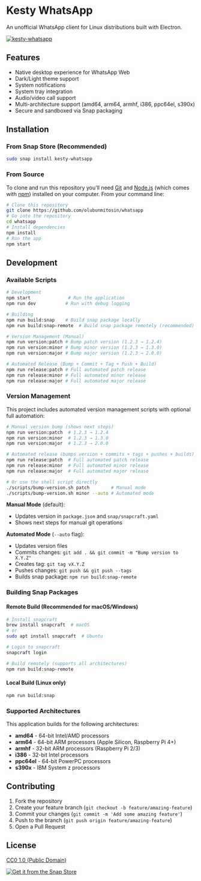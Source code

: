 # Kesty WhatsApp

An unofficial WhatsApp client for Linux distributions built with Electron.

[![kesty-whatsapp](https://snapcraft.io//kesty-whatsapp/badge.svg)](https://snapcraft.io/kesty-whatsapp)

## Features

- Native desktop experience for WhatsApp Web
- Dark/Light theme support
- System notifications
- System tray integration
- Audio/video call support
- Multi-architecture support (amd64, arm64, armhf, i386, ppc64el, s390x)
- Secure and sandboxed via Snap packaging

## Installation

### From Snap Store (Recommended)
```bash
sudo snap install kesty-whatsapp
```

### From Source
To clone and run this repository you'll need [Git](https://git-scm.com) and [Node.js](https://nodejs.org/en/download/) (which comes with [npm](http://npmjs.com)) installed on your computer. From your command line:

```bash
# Clone this repository
git clone https://github.com/olubunmitosin/whatsapp
# Go into the repository
cd whatsapp
# Install dependencies
npm install
# Run the app
npm start
```

## Development

### Available Scripts

```bash
# Development
npm start              # Run the application
npm run dev           # Run with debug logging

# Building
npm run build:snap    # Build snap package locally
npm run build:snap-remote  # Build snap package remotely (recommended)

# Version Management (Manual)
npm run version:patch # Bump patch version (1.2.3 → 1.2.4)
npm run version:minor # Bump minor version (1.2.3 → 1.3.0)
npm run version:major # Bump major version (1.2.3 → 2.0.0)

# Automated Release (Bump + Commit + Tag + Push + Build)
npm run release:patch # Full automated patch release
npm run release:minor # Full automated minor release
npm run release:major # Full automated major release
```

### Version Management

This project includes automated version management scripts with optional full automation:

```bash
# Manual version bump (shows next steps)
npm run version:patch  # 1.2.3 → 1.2.4
npm run version:minor  # 1.2.3 → 1.3.0
npm run version:major  # 1.2.3 → 2.0.0

# Automated release (bumps version + commits + tags + pushes + builds)
npm run release:patch  # Full automated patch release
npm run release:minor  # Full automated minor release
npm run release:major  # Full automated major release

# Or use the shell script directly
./scripts/bump-version.sh patch        # Manual mode
./scripts/bump-version.sh minor --auto # Automated mode
```

**Manual Mode** (default):
- Updates version in `package.json` and `snap/snapcraft.yaml`
- Shows next steps for manual git operations

**Automated Mode** (`--auto` flag):
- Updates version files
- Commits changes: `git add . && git commit -m "Bump version to X.Y.Z"`
- Creates tag: `git tag vX.Y.Z`
- Pushes changes: `git push && git push --tags`
- Builds snap package: `npm run build:snap-remote`

### Building Snap Packages

#### Remote Build (Recommended for macOS/Windows)
```bash
# Install snapcraft
brew install snapcraft  # macOS
# or
sudo apt install snapcraft  # Ubuntu

# Login to snapcraft
snapcraft login

# Build remotely (supports all architectures)
npm run build:snap-remote
```

#### Local Build (Linux only)
```bash
npm run build:snap
```

### Supported Architectures

This application builds for the following architectures:
- **amd64** - 64-bit Intel/AMD processors
- **arm64** - 64-bit ARM processors (Apple Silicon, Raspberry Pi 4+)
- **armhf** - 32-bit ARM processors (Raspberry Pi 2/3)
- **i386** - 32-bit Intel processors
- **ppc64el** - 64-bit PowerPC processors
- **s390x** - IBM System z processors

## Contributing

1. Fork the repository
2. Create your feature branch (`git checkout -b feature/amazing-feature`)
3. Commit your changes (`git commit -m 'Add some amazing feature'`)
4. Push to the branch (`git push origin feature/amazing-feature`)
5. Open a Pull Request

## License

[CC0 1.0 (Public Domain)](LICENSE.md)

[![Get it from the Snap Store](https://snapcraft.io/static/images/badges/en/snap-store-black.svg)](https://snapcraft.io/kesty-whatsapp)
